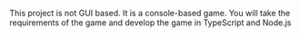 This project is not GUI based. It is a console-based game. You will take the requirements of the game and develop the game in TypeScript and Node.js
